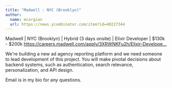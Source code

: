 ```yaml
---
title: "Madwell : NYC (Brooklyn)"
author:
  name: mcargian
  url: https://news.ycombinator.com/item?id=40227344
---
```

Madwell | NYC (Brooklyn) | Hybrid (3 days onsite) | Elixir Developer | $130k - $200k 
<a href="https:&#x2F;&#x2F;careers.madwell.com&#x2F;apply&#x2F;3XRWNKFu2h&#x2F;Elixir-Developer" rel="nofollow">https:&#x2F;&#x2F;careers.madwell.com&#x2F;apply&#x2F;3XRWNKFu2h&#x2F;Elixir-Develope...</a>

We&#x27;re building a new ad agency reporting platform and we need someone to lead development of this project. You will make pivotal decisions about backend systems, such as authentication, search relevance, personalization, and API design.

Email is in my bio for any questions.
